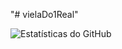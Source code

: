 "# vielaDo1Real"

![Estatísticas do GitHub](https://github-readme-stats.vercel.app/api?username=vielaDo1Real&show_icons=true&theme=radical)
